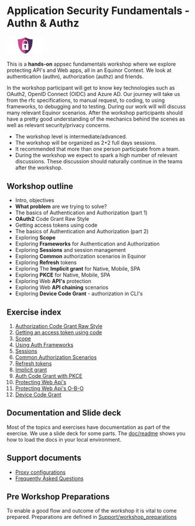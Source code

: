 # Application Security Fundamentals - Authn & Authz

<img src="doc/content/images/Web-Security-Shield.png" alt="Web Security Shield CC4 PNGALL" width="20%"/>

This is a **hands-on** appsec fundamentals workshop where we explore protecting API's and Web apps, all in an Equinor Context. We look at authentication (authn), authorization (authz) and friends.

In the workshop participant will get to know key technologies such as OAuth2, OpenID Connect (OIDC) and Azure AD. Our journey will take us from the rfc specifications, to manual request, to coding, to using frameworks, to debugging and to testing. During our work will will discuss many relevant Equinor scenarios. After the workshop participants should have a pretty good understanding of the mechanics behind the scenes as well as relevant security/privacy concerns.

* The workshop level is intermediate/advanced.
* The workshop will be organized as 2+2 full days sessions.
* It recommended that more than one person participate from a team.
* During the workshop we expect to spark a high number of relevant discussions. These discussion should naturally continue in the teams after the workshop.

## Workshop outline

* Intro, objectives
* **What problem** are we trying to solve?
* The basics of Authentication and Authorization (part 1)
* **OAuth2** Code Grant Raw Style
* Getting access tokens using code
* The basics of Authentication and Authorization (part 2)
* Exploring **Scope**
* Exploring **Frameworks** for Authentication and Authorization
* Exploring **Sessions** and session management
* Exploring **Common** authorization scenarios in Equinor
* Exploring **Refresh** tokens
* Exploring The **Implicit grant** for Native, Mobile, SPA
* Exploring **PKCE** for Native, Mobile, SPA
* Exploring Web **API's** protection
* Exploring Web **API chaining** scenarios
* Exploring **Device Code Grant** - authorization in CLI's

## Exercise index

1. [Authorization Code Grant Raw Style](ex-01/readme.md)
2. [Getting an access token using code](ex-02/readme.md)
3. [Scope](ex-03/readme.md)
4. [Using Auth Frameworks](ex-04/readme.md)
5. [Sessions](ex-05/readme.md)
6. [Common Authorization Scenarios](ex-06/readme.md)
7. [Refresh tokens](ex-07/readme.md)
8. [Implicit grant](ex-08/readme.md)
9. [Auth Code Grant with PKCE](ex-09/readme.md)
10. [Protecting Web Api's](ex-10/readme.md)
11. [Protecting Web Api's O-B-O](ex-11/readme.md)
12. [Device Code Grant](ex-12/readme.md)

## Documentation and Slide deck

Most of the topics and exercises have documentation as part of the exercise. We use a slide deck for some parts. The [doc/readme](doc/readme.md) shows you how to load the docs in your local environment.

## Support documents

* [Proxy configurations](Support/proxy.md)
* [Frequently Asked Questions](Support/faq.md)
  
## Pre Workshop Preparations

To enable a good flow and outcome of the workshop it is vital to come prepared. Preparations are defined in [Support/workshop_preparations](Support/workshop_preparations.md)
